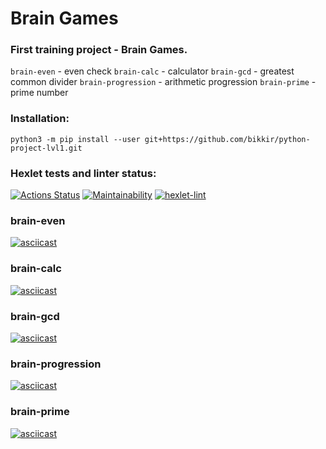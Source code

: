 # Brain Games

### First training project - Brain Games.

``brain-even`` - even check
``brain-calc`` - calculator
``brain-gcd`` - greatest common divider
``brain-progression`` - arithmetic progression
``brain-prime`` - prime number 

### Installation:
`python3 -m pip install --user git+https://github.com/bikkir/python-project-lvl1.git`

### Hexlet tests and linter status:
[![Actions Status](https://github.com/bikkir/python-project-lvl1/workflows/hexlet-check/badge.svg)](https://github.com/bikkir/python-project-lvl1/actions)
[![Maintainability](https://api.codeclimate.com/v1/badges/a7a0a767877828eb5d7d/maintainability)](https://codeclimate.com/github/bikkir/python-project-lvl1/maintainability)
[![hexlet-lint](https://github.com/bikkir/python-project-lvl1/actions/workflows/linter-check.yml/badge.svg)](https://github.com/bikkir/python-project-lvl1/actions/workflows/linter-check.yml)

### brain-even
[![asciicast](https://asciinema.org/a/gBoHUdXJvx4szfVpOAqZTCE0n.svg)](https://asciinema.org/a/gBoHUdXJvx4szfVpOAqZTCE0n)

### brain-calc
[![asciicast](https://asciinema.org/a/qPpkt5XlEtBGVrEU7FBqWNLb5.svg)](https://asciinema.org/a/qPpkt5XlEtBGVrEU7FBqWNLb5)

### brain-gcd
[![asciicast](https://asciinema.org/a/7ybzKuE2cl2DxiZuWBJMgPZEL.svg)](https://asciinema.org/a/7ybzKuE2cl2DxiZuWBJMgPZEL)

### brain-progression
[![asciicast](https://asciinema.org/a/O7sIeR8DatGzIzPE4qLTEgo4I.svg)](https://asciinema.org/a/O7sIeR8DatGzIzPE4qLTEgo4I)

### brain-prime
[![asciicast](https://asciinema.org/a/toYihxOb69sp7El4j93JZV00R.svg)](https://asciinema.org/a/toYihxOb69sp7El4j93JZV00R)